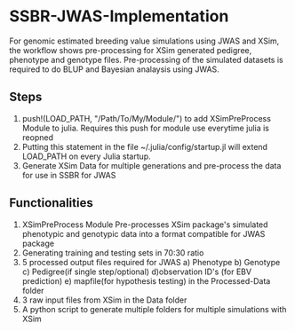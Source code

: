 # SSBR-JWAS-Implementation
For genomic estimated breeding value simulations using JWAS and XSim, the workflow shows pre-processing for XSim generated
pedigree, phenotype and genotype files. Pre-processing of the simulated datasets is required to do BLUP and Bayesian analaysis
using JWAS.

## Steps
1. push!(LOAD_PATH, "/Path/To/My/Module/") to add XSimPreProcess Module to julia. Requires this push for module use everytime julia is reopned
2. Putting this statement in the file ~/.julia/config/startup.jl will extend LOAD_PATH on every Julia startup.
3. Generate XSim Data for multiple generations and pre-process the data for use in SSBR for JWAS

## Functionalities
1. XSimPreProcess Module Pre-processes XSim package's simulated phenotypic and genotypic data into a format compatible for JWAS package
2. Generating training and testing sets in 70:30 ratio 
3. 5 processed output files required for JWAS a) Phenotype b) Genotype c) Pedigree(if single step/optional) d)observation ID's (for EBV prediction) e) mapfile(for hypothesis testing) in the Processed-Data folder
4. 3 raw input files from XSim in the Data folder
5. A python script to generate multiple folders for multiple simulations with XSim
